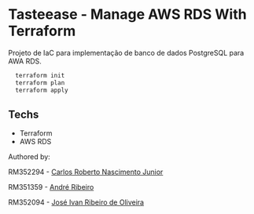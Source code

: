 # Tasteease - Manage AWS RDS With Terraform

Projeto de IaC para implementação de banco de dados PostgreSQL para AWA RDS.

```bash
  terraform init
  terraform plan
  terraform apply
```

## Techs

- Terraform
- AWS RDS

Authored by:

RM352294 - [Carlos Roberto Nascimento Junior](https://github.com/carona-jr)

RM351359 - [André Ribeiro](https://github.com/AndreRibeir0)

RM352094 - [José Ivan Ribeiro de Oliveira](https://github.com/estrng)
